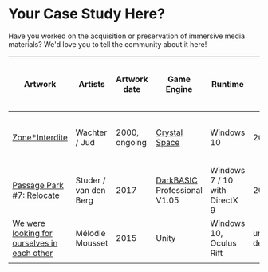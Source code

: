 # Your Case Study Here?

Have you worked on the acquisition or preservation of immersive media materials? We'd love you to tell the community about it here!&#x20;

| Artwork                                                                                                                              | Artists                | Artwork date  | Game Engine                                                                                        | Runtime                       | Game Engine, latest version (year) | Display                                               | Institution owning artwork     |
| ------------------------------------------------------------------------------------------------------------------------------------ | ---------------------- | ------------- | -------------------------------------------------------------------------------------------------- | ----------------------------- | ---------------------------------- | ----------------------------------------------------- | ------------------------------ |
| [Zone\*Interdite](https://www.hek.ch/en/collection/artworks/zone-interdite/)                                                         | Wachter / Jud          | 2000, ongoing | [Crystal Space](https://en.wikipedia.org/wiki/Crystal\_Space)                                      | Windows 10                    | 2012                               | Projection, U-shaped, plus flat screen for navigation | House of Electronic Arts Basel |
| [Passage Park #7: Relocate](https://www.hek.ch/en/collection/artworks/passage-park-7-relocate/)                                      | Studer / van den Berg  | 2017          | [DarkBASIC](https://www.thegamecreators.com/product/dark-basic-pro-open-source) Professional V1.05 | Windows 7 / 10 with DirectX 9 | 2016                               | Projection 1920x1080, Walkthrough (360 Video)         | House of Electronic Arts Basel |
| [We were looking for ourselves in each other](https://www.hek.ch/en/collection/artworks/we-were-looking-for-ourselves-in-each-other) | Mélodie Mousset        | 2015          | Unity                                                                                              | Windows 10, Oculus Rift       | under development                  | Oculus Rift Headset                                   | House of Electronic Arts Basel |
|                                                                                                                                      |                        |               |                                                                                                    |                               |                                    |                                                       |                                |
